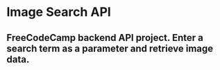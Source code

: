 # Image Search API 
## FreeCodeCamp backend API project. Enter a search term as a parameter and retrieve image data. 
